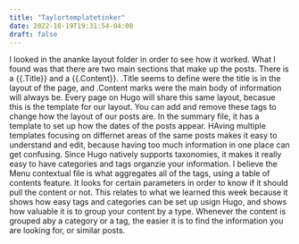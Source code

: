 ```yaml
---
title: "Taylortemplatetinker"
date: 2022-10-19T19:31:54-04:00
draft: false
---
```

<html>
<body>
<p>I looked in the ananke layout folder in order to see how it worked. What I found was that there are two main sections that make up the posts. There is a {{.Title}} and a {{.Content}}. .Title seems to define were the title is in the layout of the page, and .Content marks were the main body of information will always be. Every page on Hugo will share this same layout, becasue this is the template for our layout. You can add and remove these tags to change how the layout of our posts are. In the summary file, it has a template to set up how the dates of the posts appear. HAving multiple templates focusing on differnet areas of the same posts makes it easy to understand and edit, because having too much information in one place can get confusing. Since Hugo natively supports taxonomies, it makes it really easy to have categories and tags organzie your information. I believe the Menu contextual file is what aggregates all of the tags, using a table of contents feature. It looks for certain parameters in order to know if it should pull the content or not. This relates to what we learned this week because it shows how easy tags and categories can be set up usign Hugo, and shows how valuable it is to group your content by a type. Whenever the content is grouped aby a category or a tag, the easier it is to find the information you are looking for, or similar posts.
</p>
</body>
</html>
